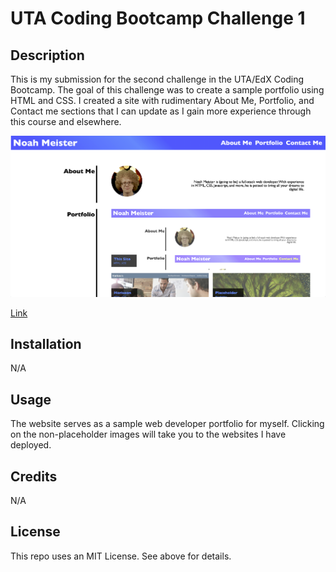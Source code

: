 # UTA Coding Bootcamp Challenge 1

## Description

This is my submission for the second challenge in the UTA/EdX Coding Bootcamp. The goal of this challenge was to create a sample portfolio using HTML and CSS.
I created a site with rudimentary About Me, Portfolio, and Contact me sections that I can update as I gain more experience through this course and elsewhere.

<img src="./assets/images/thisSite.png"/>

<a href="https://njmeister.github.io/UTA-bootcamp-challenge-2/">Link</a>



## Installation

N/A



## Usage

The website serves as a sample web developer portfolio for myself. Clicking on the non-placeholder images will take you to the websites I have deployed.



## Credits

N/A



## License

This repo uses an MIT License. See above for details.
